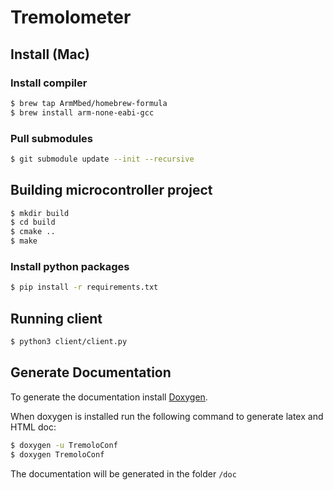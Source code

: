 # Tremolometer

## Install (Mac)

### Install compiler
```bash
$ brew tap ArmMbed/homebrew-formula
$ brew install arm-none-eabi-gcc
```

### Pull submodules
```bash
$ git submodule update --init --recursive
```

## Building microcontroller project
```bash
$ mkdir build
$ cd build
$ cmake ..
$ make
```

### Install python packages
```bash
$ pip install -r requirements.txt
```

## Running client
```bash
$ python3 client/client.py
```

## Generate Documentation
To generate the documentation install [Doxygen](https://www.doxygen.nl/download.html#srcbin).

When doxygen is installed run the following command to generate latex and HTML doc:
```bash
$ doxygen -u TremoloConf 
$ doxygen TremoloConf
```

The documentation will be generated in the folder `/doc`